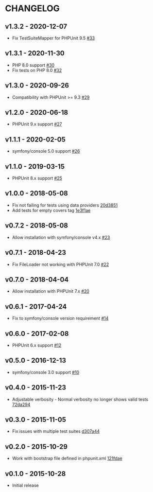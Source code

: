 # CHANGELOG

## v1.3.2 - 2020-12-07

- Fix TestSuiteMapper for PHPUnit 9.5 [#33](https://github.com/oradwell/covers-validator/pull/33)

## v1.3.1 - 2020-11-30

- PHP 8.0 support [#30](https://github.com/oradwell/covers-validator/pull/30)
- Fix tests on PHP 8.0 [#32](https://github.com/oradwell/covers-validator/pull/32)

## v1.3.0 - 2020-09-26

- Compatibility with PHPUnit >= 9.3 [#29](https://github.com/oradwell/covers-validator/pull/27)

## v1.2.0 - 2020-06-18

- PHPUnit 9.x support [#27](https://github.com/oradwell/covers-validator/pull/27)

## v1.1.1 - 2020-02-05

- symfony/console 5.0 support [#26](https://github.com/oradwell/covers-validator/pull/26)

## v1.1.0 - 2019-03-15

- PHPUnit 8.x support [#25](https://github.com/oradwell/covers-validator/pull/25)

## v1.0.0 - 2018-05-08

- Fix not failing for tests using data providers [20d3851](https://github.com/oradwell/covers-validator/commit/20d38510ae520fe7b8d076bc9a5a2dc2977573c3)
- Add tests for empty covers tag [1e3f1ae](https://github.com/oradwell/covers-validator/commit/1e3f1ae2546618b92f763fea03f4d0a71aa0df09)

## v0.7.2 - 2018-05-08

- Allow installation with symfony/console v4.x [#23](https://github.com/oradwell/covers-validator/pull/23)

## v0.7.1 - 2018-04-23

- Fix FileLoader not working with PHPUnit 7.0 [#22](https://github.com/oradwell/covers-validator/pull/22)

## v0.7.0 - 2018-04-04

- Allow installation with PHPUnit 7.x [#20](https://github.com/oradwell/covers-validator/pull/20)

## v0.6.1 - 2017-04-24

- Fix to symfony/console version requirement [#14](https://github.com/oradwell/covers-validator/pull/14)

## v0.6.0 - 2017-02-08

- PHPUnit 6.x support [#12](https://github.com/oradwell/covers-validator/pull/12)

## v0.5.0 - 2016-12-13

- symfony/console 3.0 support [#10](https://github.com/oradwell/covers-validator/pull/10)

## v0.4.0 - 2015-11-23

- Adjustable verbosity - Normal verbosity no longer shows valid tests [72da294](https://github.com/oradwell/covers-validator/commit/72da294e17e6f8e24c6ea2bd75ec71926ba163b6)

## v0.3.0 - 2015-11-05

- Fix issues with multiple test suites [d307a44](https://github.com/oradwell/covers-validator/commit/d307a4493baf97903824767076495a49093da781)

## v0.2.0 - 2015-10-29

- Work with bootstrap file defined in phpunit.xml [121fdae](https://github.com/oradwell/covers-validator/commit/121fdae38fec1862ef75c42ef4936a56a4de736f)

## v0.1.0 - 2015-10-28

- Initial release
